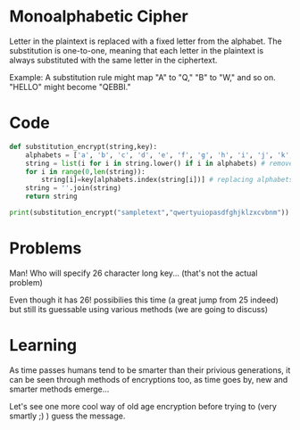 # Monoalphabetic Cipher
Letter in the plaintext is replaced with a fixed letter from the alphabet. The substitution is one-to-one, meaning that each letter in the plaintext is always substituted with the same letter in the ciphertext.

Example: A substitution rule might map "A" to "Q," "B" to "W," and so on. "HELLO" might become "QEBBI."

# Code
```py
def substitution_encrypt(string,key):
    alphabets = ['a', 'b', 'c', 'd', 'e', 'f', 'g', 'h', 'i', 'j', 'k', 'l', 'm', 'n', 'o', 'p', 'q', 'r', 's', 't', 'u', 'v', 'w', 'x', 'y', 'z'] # indexing the alphabets
    string = list(i for i in string.lower() if i in alphabets) # removes spaces and other characters
    for i in range(0,len(string)):
        string[i]=key[alphabets.index(string[i])] # replacing alphabets using given key
    string = ''.join(string)
    return string

print(substitution_encrypt("sampletext","qwertyuiopasdfghjklzxcvbnm"))
```

# Problems
Man! Who will specify 26 character long key... (that's not the actual problem)

Even though it has 26! possibilies this time (a great jump from 25 indeed) but still its guessable using various methods (we are going to discuss)

# Learning
As time passes humans tend to be smarter than their privious generations, it can be seen through methods of encryptions too, as time goes by, new and smarter methods emerge...

Let's see one more cool way of old age encryption before trying to (very smartly ;) ) guess the message.